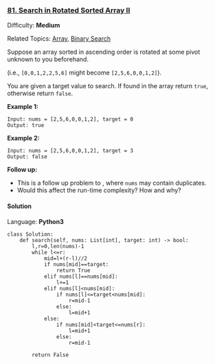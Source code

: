 ### [81\. Search in Rotated Sorted Array II](https://leetcode.com/problems/search-in-rotated-sorted-array-ii/)

Difficulty: **Medium**  

Related Topics: [Array](https://leetcode.com/tag/array/), [Binary Search](https://leetcode.com/tag/binary-search/)


Suppose an array sorted in ascending order is rotated at some pivot unknown to you beforehand.

(i.e., `[0,0,1,2,2,5,6]` might become `[2,5,6,0,0,1,2]`).

You are given a target value to search. If found in the array return `true`, otherwise return `false`.

**Example 1:**

```
Input: nums = [2,5,6,0,0,1,2], target = 0
Output: true
```

**Example 2:**

```
Input: nums = [2,5,6,0,0,1,2], target = 3
Output: false
```

**Follow up:**

*   This is a follow up problem to , where `nums` may contain duplicates.
*   Would this affect the run-time complexity? How and why?


#### Solution

Language: **Python3**

```python3
class Solution:
    def search(self, nums: List[int], target: int) -> bool:
        l,r=0,len(nums)-1
        while l<=r:
            mid=l+(r-l)//2
            if nums[mid]==target:
                return True
            elif nums[l]==nums[mid]:
                l+=1
            elif nums[l]<nums[mid]:
                if nums[l]<=target<nums[mid]:
                    r=mid-1
                else:
                    l=mid+1
            else:
                if nums[mid]<target<=nums[r]:
                    l=mid+1
                else:
                    r=mid-1
                
        return False
```
